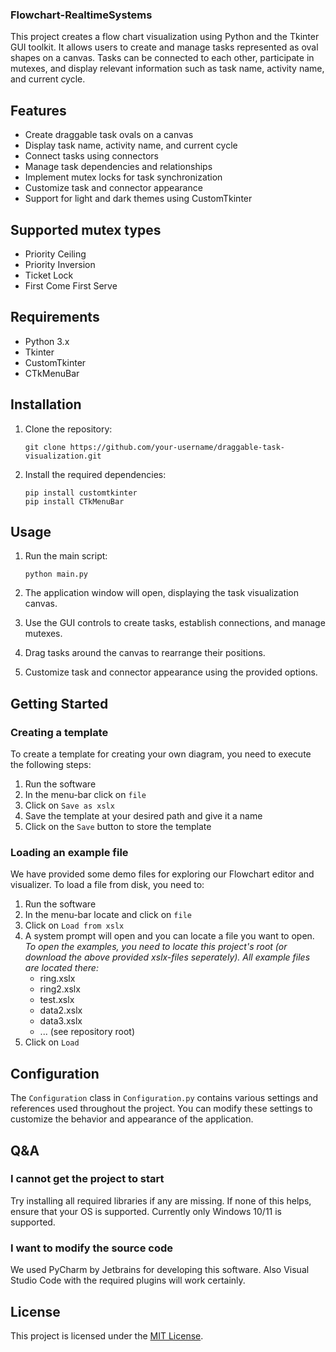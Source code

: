 ### Flowchart-RealtimeSystems

This project creates a flow chart visualization using Python and the Tkinter GUI toolkit. It allows users to create and manage tasks represented as oval shapes on a canvas. Tasks can be connected to each other, participate in mutexes, and display relevant information such as task name, activity name, and current cycle.

## Features

- Create draggable task ovals on a canvas
- Display task name, activity name, and current cycle
- Connect tasks using connectors
- Manage task dependencies and relationships
- Implement mutex locks for task synchronization
- Customize task and connector appearance
- Support for light and dark themes using CustomTkinter

## Supported mutex types

- Priority Ceiling
- Priority Inversion
- Ticket Lock
- First Come First Serve

## Requirements

- Python 3.x
- Tkinter
- CustomTkinter
- CTkMenuBar

## Installation

1. Clone the repository:

   ```
   git clone https://github.com/your-username/draggable-task-visualization.git
   ```

2. Install the required dependencies:

   ```
   pip install customtkinter
   pip install CTkMenuBar
   ```

## Usage

1. Run the main script:

   ```
   python main.py
   ```

2. The application window will open, displaying the task visualization canvas.

3. Use the GUI controls to create tasks, establish connections, and manage mutexes.

4. Drag tasks around the canvas to rearrange their positions.

5. Customize task and connector appearance using the provided options.

## Getting Started

### Creating a template
To create a template for creating your own diagram, you need to execute the following steps:

1. Run the software
2. In the menu-bar click on `file`
3. Click on `Save as xslx`
4. Save the template at your desired path and give it a name
5. Click on the `Save` button to store the template

### Loading an example file
We have provided some demo files for exploring our Flowchart editor and visualizer.
To load a file from disk, you need to:

1. Run the software
2. In the menu-bar locate and click on `file`
3. Click on `Load from xslx`
4. A system prompt will open and you can locate a file you want to open. _To open the examples, you need to locate this project's root (or download the *above* provided xslx-files seperately). All example files are located there:_
   * ring.xslx
   * ring2.xslx
   * test.xslx
   * data2.xslx
   * data3.xslx
   * ... (see repository root)
6. Click on `Load`

## Configuration

The `Configuration` class in `Configuration.py` contains various settings and references used throughout the project. You can modify these settings to customize the behavior and appearance of the application.

## Q&A
### I cannot get the project to start
Try installing all required libraries if any are missing.
If none of this helps, ensure that your OS is supported. Currently only Windows 10/11 is supported.

### I want to modify the source code
We used PyCharm by Jetbrains for developing this software. Also Visual Studio Code with the required plugins will work certainly.


## License

This project is licensed under the [MIT License](LICENSE).
